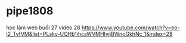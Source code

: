# pipe1808
học làm web buổi 27 video 28
https://www.youtube.com/watch?v=eo-l2_TvfVM&list=PLskv-UQHb1ihcsWVMHIvjjBWnoGkhNc_1&index=28
